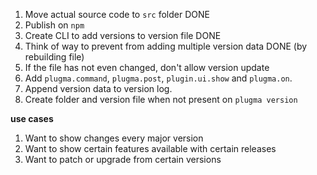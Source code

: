 1. Move actual source code to `src` folder DONE
2. Publish on `npm`
4. Create CLI to add versions to version file DONE
6. Think of way to prevent from adding multiple version data DONE (by rebuilding file)
7. If the file has not even changed, don't allow version update
8. Add `plugma.command`, `plugma.post`, `plugin.ui.show` and `plugma.on`.
9. Append version data to version log.
10. Create folder and version file when not present on `plugma version`

**use cases**

1. Want to show changes every major version
2. Want to show certain features available with certain releases
3. Want to patch or upgrade from certain versions